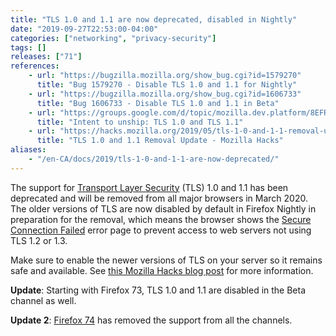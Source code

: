 ```yaml
---
title: "TLS 1.0 and 1.1 are now deprecated, disabled in Nightly"
date: "2019-09-27T22:53:00-04:00"
categories: ["networking", "privacy-security"]
tags: []
releases: ["71"]
references:
    - url: "https://bugzilla.mozilla.org/show_bug.cgi?id=1579270"
      title: "Bug 1579270 - Disable TLS 1.0 and 1.1 for Nightly"
    - url: "https://bugzilla.mozilla.org/show_bug.cgi?id=1606733"
      title: "Bug 1606733 - Disable TLS 1.0 and 1.1 in Beta"
    - url: "https://groups.google.com/d/topic/mozilla.dev.platform/8EFRYDR3N1c/discussion"
      title: "Intent to unship: TLS 1.0 and TLS 1.1"
    - url: "https://hacks.mozilla.org/2019/05/tls-1-0-and-1-1-removal-update/"
      title: "TLS 1.0 and 1.1 Removal Update - Mozilla Hacks"
aliases:
    - "/en-CA/docs/2019/tls-1-0-and-1-1-are-now-deprecated/"
---
```

The support for [Transport Layer Security](https://developer.mozilla.org/docs/Web/Security/Transport_Layer_Security) (TLS) 1.0 and 1.1 has been deprecated and will be removed from all major browsers in March 2020. The older versions of TLS are now disabled by default in Firefox Nightly in preparation for the removal, which means the browser shows the [Secure Connection Failed](https://support.mozilla.org/kb/secure-connection-failed-firefox-did-not-connect) error page to prevent access to web servers not using TLS 1.2 or 1.3.

Make sure to enable the newer versions of TLS on your server so it remains safe and available. See [this Mozilla Hacks blog post](https://hacks.mozilla.org/2019/05/tls-1-0-and-1-1-removal-update/) for more information.

**Update**: Starting with Firefox 73, TLS 1.0 and 1.1 are disabled in the Beta channel as well.

**Update 2**: [Firefox 74](https://www.fxsitecompat.dev/en-CA/docs/2020/tls-1-0-1-1-support-has-been-removed/) has removed the support from all the channels.
